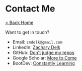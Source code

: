 # Contact Me

[< Back Home](/)

Want to get in touch?

- Email: `zmdelk@gmail.com`  
- LinkedIn: [Zachary Delk](https://www.linkedin.com/in/zachary-delk-a973a4119/)  
- GitHub: [Don't judge my repos](https://github.com/zdelk)
- Google Scholar: [More to Come](https://scholar.google.com/citations?hl=en&user=TV6S6VwAAAAJ) 
- BootDev: [Constantly Learning](https://www.boot.dev/u/zdelk) 